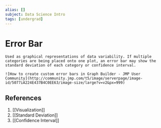 ```yaml
---
alias: []
subject: Data Science Intro
tags: [undergrad]
---
```

# Error Bar

```ad-note
Used as graphical representations of data variability. If multiple categories are being placed onto one plot, an error bar may show the standard deviation of each category or confidence interval.
```

```ad-example
![How to create custom error bars in Graph Builder - JMP User Community](http://community.jmp.com/t5/image/serverpage/image-id/5077iA224E437B4C0EE63/image-size/large?v=v2&px=999)
```

## References
1. [[Visualization]]
2. [[Standard Deviation]]
3. [[Confidence Interval]]